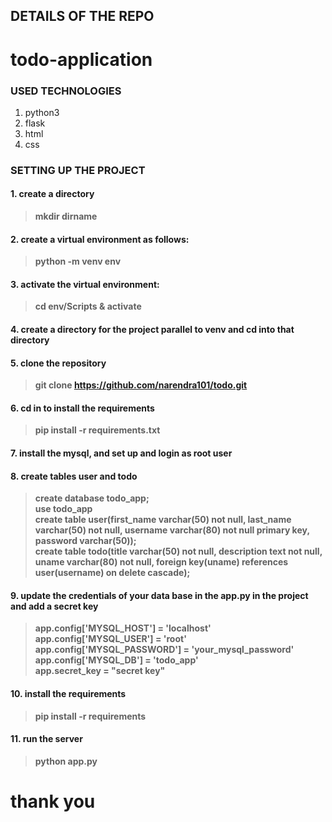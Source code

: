 ## DETAILS OF THE REPO

# todo-application

### USED TECHNOLOGIES
1. python3
2. flask
3. html
4. css

### SETTING UP THE PROJECT

#### 1.  create a directory 
> **mkdir dirname**

#### 2.  create a virtual environment as follows: 
> **python -m venv env**

#### 3.  activate the virtual environment:   
> **cd env/Scripts & activate**

#### 4. create a directory for the project parallel to venv and cd into that directory

#### 5. clone the repository 
> **git clone https://github.com/narendra101/todo.git**

#### 6. cd in to install the requirements
> **pip install -r requirements.txt**

#### 7. install the mysql, and set up and login as root user

#### 8. create tables user and todo
> **create database todo_app;**\
> **use todo_app**\
> **create table user(first_name varchar(50) not null, last_name varchar(50) not null, username varchar(80) not null primary key, password varchar(50));**\
> **create table todo(title varchar(50) not null, description text not null, uname varchar(80) not null, foreign key(uname) references user(username) on delete cascade);**

#### 9. update the credentials of your data base in the app.py in the project and add a secret key
>  **app.config['MYSQL_HOST'] = 'localhost'**\
> **app.config['MYSQL_USER'] = 'root'**\
> **app.config['MYSQL_PASSWORD'] = 'your_mysql_password'**\
> **app.config['MYSQL_DB'] = 'todo_app'**\
> **app.secret_key = "secret key"**

#### 10. install the requirements
> **pip install -r requirements**

#### 11. run the server
>  **python app.py**


# thank you
